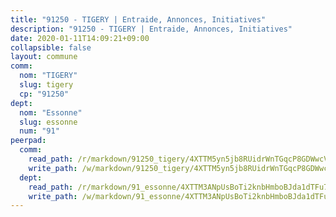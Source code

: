 ```yaml
---
title: "91250 - TIGERY | Entraide, Annonces, Initiatives"
description: "91250 - TIGERY | Entraide, Annonces, Initiatives"
date: 2020-01-11T14:09:21+09:00
collapsible: false
layout: commune
comm:
  nom: "TIGERY"
  slug: tigery
  cp: "91250"
dept:
  nom: "Essonne"
  slug: essonne
  num: "91"
peerpad:
  comm:
    read_path: /r/markdown/91250_tigery/4XTTM5yn5jb8RUidrWnTGqcP8GDWwcVuyuojEsBoN71T58GJu
    write_path: /w/markdown/91250_tigery/4XTTM5yn5jb8RUidrWnTGqcP8GDWwcVuyuojEsBoN71T58GJu-K3TgUcthhn7RpuyRGmaeKLS8RskLtRYGHdxRgaN9g9fdVsPyFEx9uGitoqc7WQqqSVS37H1fzxpJbdBb6UTCAstjR8L1ZXxAQ77BTTidKPNhGJcGsjryQRVwZEJ5qiKNF8sLiRSZ
  dept:
    read_path: /r/markdown/91_essonne/4XTTM3ANpUsBoTi2knbHmboBJda1dTFu7ky8ZK9dB2RyMMfWF
    write_path: /w/markdown/91_essonne/4XTTM3ANpUsBoTi2knbHmboBJda1dTFu7ky8ZK9dB2RyMMfWF-K3TgUyWqeJSocSvH4aaj1ao8GVHVL7XNdUYQ4QUUeH9BAdnr24zoBJ2C3FCPvjfnNG6dyrzadtyfizxGKpMjZFU9wDjSpA4g6VtDcxL8iEmbLsyV9TFoF7XzgcRopbNZHgpYvcW3
---
```


